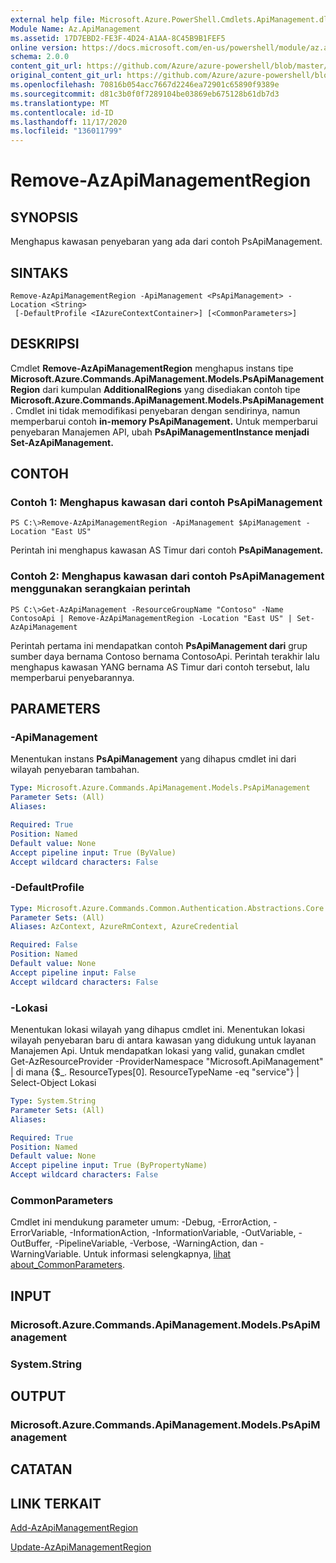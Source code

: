 ```yaml
---
external help file: Microsoft.Azure.PowerShell.Cmdlets.ApiManagement.dll-Help.xml
Module Name: Az.ApiManagement
ms.assetid: 17D7EBD2-FE3F-4D24-A1AA-8C45B9B1FEF5
online version: https://docs.microsoft.com/en-us/powershell/module/az.apimanagement/remove-azapimanagementregion
schema: 2.0.0
content_git_url: https://github.com/Azure/azure-powershell/blob/master/src/ApiManagement/ApiManagement/help/Remove-AzApiManagementRegion.md
original_content_git_url: https://github.com/Azure/azure-powershell/blob/master/src/ApiManagement/ApiManagement/help/Remove-AzApiManagementRegion.md
ms.openlocfilehash: 70816b054acc7667d2246ea72901c65890f9389e
ms.sourcegitcommit: d81c3b0f0f7289104be03869eb675128b61db7d3
ms.translationtype: MT
ms.contentlocale: id-ID
ms.lasthandoff: 11/17/2020
ms.locfileid: "136011799"
---
```

# Remove-AzApiManagementRegion

## SYNOPSIS
Menghapus kawasan penyebaran yang ada dari contoh PsApiManagement.

## SINTAKS

```
Remove-AzApiManagementRegion -ApiManagement <PsApiManagement> -Location <String>
 [-DefaultProfile <IAzureContextContainer>] [<CommonParameters>]
```

## DESKRIPSI
Cmdlet **Remove-AzApiManagementRegion** menghapus instans tipe **Microsoft.Azure.Commands.ApiManagement.Models.PsApiManagementRegion** dari kumpulan **AdditionalRegions** yang disediakan contoh tipe **Microsoft.Azure.Commands.ApiManagement.Models.PsApiManagement**.
Cmdlet ini tidak memodifikasi penyebaran dengan sendirinya, namun memperbarui contoh **in-memory PsApiManagement.**
Untuk memperbarui penyebaran Manajemen API, ubah **PsApiManagementInstance menjadi** **Set-AzApiManagement.**

## CONTOH

### Contoh 1: Menghapus kawasan dari contoh PsApiManagement
```
PS C:\>Remove-AzApiManagementRegion -ApiManagement $ApiManagement -Location "East US"
```

Perintah ini menghapus kawasan AS Timur dari contoh **PsApiManagement.**

### Contoh 2: Menghapus kawasan dari contoh PsApiManagement menggunakan serangkaian perintah
```
PS C:\>Get-AzApiManagement -ResourceGroupName "Contoso" -Name ContosoApi | Remove-AzApiManagementRegion -Location "East US" | Set-AzApiManagement
```

Perintah pertama ini mendapatkan contoh **PsApiManagement dari** grup sumber daya bernama Contoso bernama ContosoApi.
Perintah terakhir lalu menghapus kawasan YANG bernama AS Timur dari contoh tersebut, lalu memperbarui penyebarannya.

## PARAMETERS

### -ApiManagement
Menentukan instans **PsApiManagement** yang dihapus cmdlet ini dari wilayah penyebaran tambahan.

```yaml
Type: Microsoft.Azure.Commands.ApiManagement.Models.PsApiManagement
Parameter Sets: (All)
Aliases:

Required: True
Position: Named
Default value: None
Accept pipeline input: True (ByValue)
Accept wildcard characters: False
```

### -DefaultProfile

```yaml
Type: Microsoft.Azure.Commands.Common.Authentication.Abstractions.Core.IAzureContextContainer
Parameter Sets: (All)
Aliases: AzContext, AzureRmContext, AzureCredential

Required: False
Position: Named
Default value: None
Accept pipeline input: False
Accept wildcard characters: False
```

### -Lokasi
Menentukan lokasi wilayah yang dihapus cmdlet ini.
Menentukan lokasi wilayah penyebaran baru di antara kawasan yang didukung untuk layanan Manajemen Api.
Untuk mendapatkan lokasi yang valid, gunakan cmdlet Get-AzResourceProvider -ProviderNamespace "Microsoft.ApiManagement" | di mana {$_. ResourceTypes[0]. ResourceTypeName -eq "service"} | Select-Object Lokasi

```yaml
Type: System.String
Parameter Sets: (All)
Aliases:

Required: True
Position: Named
Default value: None
Accept pipeline input: True (ByPropertyName)
Accept wildcard characters: False
```

### CommonParameters
Cmdlet ini mendukung parameter umum: -Debug, -ErrorAction, -ErrorVariable, -InformationAction, -InformationVariable, -OutVariable, -OutBuffer, -PipelineVariable, -Verbose, -WarningAction, dan -WarningVariable. Untuk informasi selengkapnya, [lihat about_CommonParameters](http://go.microsoft.com/fwlink/?LinkID=113216).

## INPUT

### Microsoft.Azure.Commands.ApiManagement.Models.PsApiManagement

### System.String

## OUTPUT

### Microsoft.Azure.Commands.ApiManagement.Models.PsApiManagement

## CATATAN

## LINK TERKAIT

[Add-AzApiManagementRegion](./Add-AzApiManagementRegion.md)

[Update-AzApiManagementRegion](./Update-AzApiManagementRegion.md)


